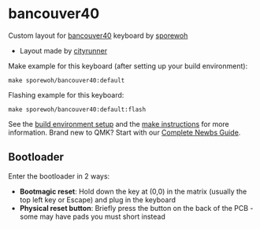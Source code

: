 # bancouver40 

Custom layout for [bancouver40](https://github.com/ChrisChrisLoLo/bancouver40) keyboard by [sporewoh](https://github.com/ChrisChrisLoLo)

* Layout made by [cityrunner](https://github.com/CityRunner)

Make example for this keyboard (after setting up your build environment):

    make sporewoh/bancouver40:default

Flashing example for this keyboard:

    make sporewoh/bancouver40:default:flash


See the [build environment setup](https://docs.qmk.fm/#/getting_started_build_tools) and the [make instructions](https://docs.qmk.fm/#/getting_started_make_guide) for more information. Brand new to QMK? Start with our [Complete Newbs Guide](https://docs.qmk.fm/#/newbs).

## Bootloader

Enter the bootloader in 2 ways:

* **Bootmagic reset**: Hold down the key at (0,0) in the matrix (usually the top left key or Escape) and plug in the keyboard
* **Physical reset button**: Briefly press the button on the back of the PCB - some may have pads you must short instead
